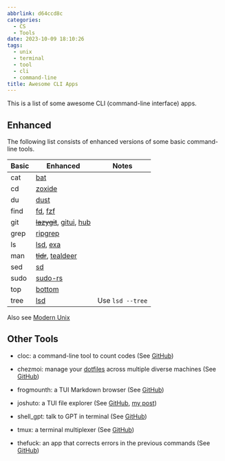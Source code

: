 ```yaml
---
abbrlink: d64ccd8c
categories:
  - CS
  - Tools
date: 2023-10-09 18:10:26
tags:
  - unix
  - terminal
  - tool
  - cli
  - command-line
title: Awesome CLI Apps
---
```


This is a list of some awesome CLI (command-line interface) apps.

<!--more-->

## Enhanced

The following list consists of enhanced versions of some basic command-line tools.

| Basic | Enhanced                                                                                                                                     | Notes            |
| ----- | -------------------------------------------------------------------------------------------------------------------------------------------- | ---------------- |
| cat   | [bat](https://github.com/sharkdp/bat)                                                                                                        |                  |
| cd    | [zoxide](https://github.com/ajeetdsouza/zoxide)                                                                                              |                  |
| du    | [dust](https://github.com/bootandy/dust)                                                                                                     |                  |
| find  | [fd](https://github.com/sharkdp/fd), [fzf](https://github.com/junegunn/fzf)                                                                  |                  |
| git   | ~~[lazygit](https://github.com/jesseduffield/lazygit)~~, [gitui]([https://github.com/extrawurst/gitui), [hub](https://github.com/mislav/hub) |                  |
| grep  | [ripgrep](https://github.com/BurntSushi/ripgrep)                                                                                             |                  |
| ls    | [lsd](https://github.com/lsd-rs/lsd), [exa](https://github.com/ogham/exa)                                                                    |                  |
| man   | ~~[tldr](https://github.com/tldr-pages/tldr)~~, [tealdeer](https://github.com/dbrgn/tealdeer)                                                |                  |
| sed   | [sd](https://github.com/chmln/sd)                                                                                                            |                  |
| sudo  | [sudo-rs](https://github.com/memorysafety/sudo-rs)                                                                                           |                  |
| top   | [bottom](https://github.com/ClementTsang/bottom)                                                                                             |                  |
| tree  | [lsd](https://github.com/lsd-rs/lsd)                                                                                                         | Use `lsd --tree` |

Also see [Modern Unix](https://github.com/ibraheemdev/modern-unix)

## Other Tools

- cloc: a command-line tool to count codes (See [GitHub](https://github.com/AlDanial/cloc))

- chezmoi: manage your [dotfiles](https://dotfiles.github.io/) across multiple diverse machines (See [GitHub](https://github.com/twpayne/chezmoi))

- frogmounth: a TUI Markdown browser (See [GitHub](https://github.com/Textualize/frogmouth))

- joshuto: a TUI file explorer (See [GitHub](https://github.com/kamiyaa/joshuto), [my post](/posts/348795e3))

- shell_gpt: talk to GPT in terminal (See [GitHub](https://github.com/TheR1D/shell_gpt))

- tmux: a terminal multiplexer (See [GitHub](https://github.com/tmux/tmux))

- thefuck: an app that corrects errors in the previous commands (See [GitHub](https://github.com/nvbn/thefuck))
